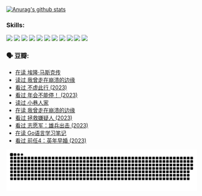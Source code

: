 
[![Anurag's github stats](https://github-readme-stats.vercel.app/api?username=w940853815)](https://github.com/anuraghazra/github-readme-stats)

### Skills:

<code><img height="32" src="https://cdn.jsdelivr.net/npm/simple-icons@v5/icons/python.svg"></code>
<code><img height="32" src="https://cdn.jsdelivr.net/npm/simple-icons@v5/icons/javascript.svg"></code>
<code><img height="32" src="https://cdn.jsdelivr.net/npm/simple-icons@v5/icons/django.svg"></code>
<code><img height="32" src="https://cdn.jsdelivr.net/npm/simple-icons@v5/icons/flask.svg"></code>
<code><img height="32" src="https://cdn.jsdelivr.net/npm/simple-icons@v5/icons/vuetify.svg"></code>
<code><img height="32" src="https://cdn.jsdelivr.net/npm/simple-icons@v5/icons/git.svg"></code>
<code><img height="32" src="https://cdn.jsdelivr.net/npm/simple-icons@v5/icons/docker.svg"></code>
<code><img height="32" src="https://cdn.jsdelivr.net/npm/simple-icons@v5/icons/postgresql.svg"></code>
<code><img height="32" src="https://cdn.jsdelivr.net/npm/simple-icons@v5/icons/elasticsearch.svg"></code>
<code><img height="32" src="https://cdn.jsdelivr.net/npm/simple-icons@v5/icons/macos.svg"></code>
<code><img height="32" src="https://cdn.jsdelivr.net/npm/simple-icons@v5/icons/linux.svg"></code>

### 🗣 豆瓣:

<!-- DOUBAN-ACTIVITIES:START -->
- [在读 埃隆·马斯克传](https://www.douban.com/people/136069238/status/4500417190/?_i=05990662)
- [读过 我曾走在崩溃的边缘](https://www.douban.com/people/136069238/status/4500416754/?_i=05990662)
- [看过 不虚此行‎ (2023)](https://www.douban.com/people/136069238/status/4499973052/?_i=05990662)
- [看过 年会不能停！‎ (2023)](https://www.douban.com/people/136069238/status/4498582002/?_i=05990662)
- [读过 小巷人家](https://www.douban.com/people/136069238/status/4489290935/?_i=05990662)
- [在读 我曾走在崩溃的边缘](https://www.douban.com/people/136069238/status/4489290559/?_i=05990662)
- [看过 拯救嫌疑人‎ (2023)](https://www.douban.com/people/136069238/status/4477421513/?_i=05990662)
- [看过 志愿军：雄兵出击‎ (2023)](https://www.douban.com/people/136069238/status/4465247367/?_i=05990662)
- [在读 Go语言学习笔记](https://www.douban.com/people/136069238/status/4459852901/?_i=05990662)
- [看过 前任4：英年早婚‎ (2023)](https://www.douban.com/people/136069238/status/4458320768/?_i=05990662)
<!-- DOUBAN-ACTIVITIES:END -->


![Snake animation](https://raw.githubusercontent.com/w940853815/w940853815/output/github-contribution-grid-snake.svg)

<!--
**w940853815/w940853815** is a ✨ _special_ ✨ repository because its `README.md` (this file) appears on your GitHub profile.

Here are some ideas to get you started:

- 🔭 I’m currently working on ...
- 🌱 I’m currently learning ...
- 👯 I’m looking to collaborate on ...
- 🤔 I’m looking for help with ...
- 💬 Ask me about ...
- 📫 How to reach me: ...
- 😄 Pronouns: ...
- ⚡ Fun fact: ...
-->
